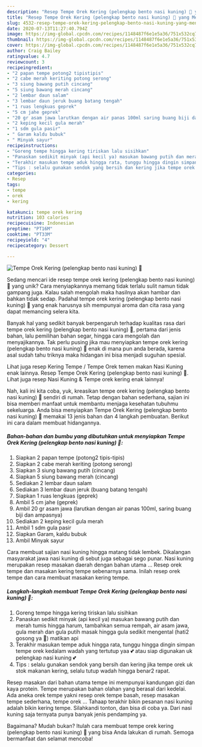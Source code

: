 ```yaml
---
description: "Resep Tempe Orek Kering (pelengkap bento nasi kuning) 💛 yang Menggugah Selera"
title: "Resep Tempe Orek Kering (pelengkap bento nasi kuning) 💛 yang Menggugah Selera"
slug: 4532-resep-tempe-orek-kering-pelengkap-bento-nasi-kuning-yang-menggugah-selera
date: 2020-07-13T11:27:40.794Z
image: https://img-global.cpcdn.com/recipes/1148487f6e1e5a36/751x532cq70/tempe-orek-kering-pelengkap-bento-nasi-kuning-💛-foto-resep-utama.jpg
thumbnail: https://img-global.cpcdn.com/recipes/1148487f6e1e5a36/751x532cq70/tempe-orek-kering-pelengkap-bento-nasi-kuning-💛-foto-resep-utama.jpg
cover: https://img-global.cpcdn.com/recipes/1148487f6e1e5a36/751x532cq70/tempe-orek-kering-pelengkap-bento-nasi-kuning-💛-foto-resep-utama.jpg
author: Craig Bailey
ratingvalue: 4.7
reviewcount: 3
recipeingredient:
- "2 papan tempe potong2 tipistipis"
- "2 cabe merah keriting potong serong"
- "3 siung bawang putih cincang"
- "5 siung bawang merah cincang"
- "2 lembar daun salam"
- "3 lembar daun jeruk buang batang tengah"
- "1 ruas lengkuas geprek"
- "5 cm jahe geprek"
- "20 gr asam jawa larutkan dengan air panas 100ml saring buang biji dan ampasnya"
- "2 keping kecil gula merah"
- "1 sdm gula pasir"
- " Garam kaldu bubuk"
- " Minyak sayur"
recipeinstructions:
- "Goreng tempe hingga kering tiriskan lalu sisihkan"
- "Panaskan sedikit minyak (api kecil ya) masukan bawang putih dan merah tumis hingga harum, tambahkan semua rempah, air asam jawa, gula merah dan gula putih masak hingga gula sedikit mengental (hati2 gosong ya 🤗) matikan api"
- "Terakhir masukan tempe aduk hingga rata, tunggu hingga dingin simpan tempe orek kedalam wadah yang tertutup yaa 💕 atau siap digunakan uk pelengkap nasi kuning 💕"
- "Tips : selalu gunakan sendok yang bersih dan kering jika tempe orek uk stok makanan kering, selalu tutup wadah hingga benar2 rapat."
categories:
- Resep
tags:
- tempe
- orek
- kering

katakunci: tempe orek kering 
nutrition: 103 calories
recipecuisine: Indonesian
preptime: "PT16M"
cooktime: "PT33M"
recipeyield: "4"
recipecategory: Dessert

---
```



![Tempe Orek Kering (pelengkap bento nasi kuning) 💛](https://img-global.cpcdn.com/recipes/1148487f6e1e5a36/751x532cq70/tempe-orek-kering-pelengkap-bento-nasi-kuning-💛-foto-resep-utama.jpg)

Sedang mencari ide resep tempe orek kering (pelengkap bento nasi kuning) 💛 yang unik? Cara menyiapkannya memang tidak terlalu sulit namun tidak gampang juga. Kalau salah mengolah maka hasilnya akan hambar dan bahkan tidak sedap. Padahal tempe orek kering (pelengkap bento nasi kuning) 💛 yang enak harusnya sih mempunyai aroma dan cita rasa yang dapat memancing selera kita.

Banyak hal yang sedikit banyak berpengaruh terhadap kualitas rasa dari tempe orek kering (pelengkap bento nasi kuning) 💛, pertama dari jenis bahan, lalu pemilihan bahan segar, hingga cara mengolah dan menyajikannya. Tak perlu pusing jika mau menyiapkan tempe orek kering (pelengkap bento nasi kuning) 💛 enak di mana pun anda berada, karena asal sudah tahu triknya maka hidangan ini bisa menjadi suguhan spesial.

Lihat juga resep Kering Tempe / Tempe Orek temen makan Nasi Kuning enak lainnya. Resep Tempe Orek Kering (pelengkap bento nasi kuning) 💛. Lihat juga resep Nasi Kuning &amp; Tempe orek kering enak lainnya!


Nah, kali ini kita coba, yuk, kreasikan tempe orek kering (pelengkap bento nasi kuning) 💛 sendiri di rumah. Tetap dengan bahan sederhana, sajian ini bisa memberi manfaat untuk membantu menjaga kesehatan tubuhmu sekeluarga. Anda bisa menyiapkan Tempe Orek Kering (pelengkap bento nasi kuning) 💛 memakai 13 jenis bahan dan 4 langkah pembuatan. Berikut ini cara dalam membuat hidangannya.

<!--inarticleads1-->

##### Bahan-bahan dan bumbu yang dibutuhkan untuk menyiapkan Tempe Orek Kering (pelengkap bento nasi kuning) 💛:

1. Siapkan 2 papan tempe (potong2 tipis-tipis)
1. Siapkan 2 cabe merah keriting (potong serong)
1. Siapkan 3 siung bawang putih (cincang)
1. Siapkan 5 siung bawang merah (cincang)
1. Sediakan 2 lembar daun salam
1. Sediakan 3 lembar daun jeruk (buang batang tengah)
1. Siapkan 1 ruas lengkuas (geprek)
1. Ambil 5 cm jahe (geprek)
1. Ambil 20 gr asam jawa (larutkan dengan air panas 100ml, saring buang biji dan ampasnya)
1. Sediakan 2 keping kecil gula merah
1. Ambil 1 sdm gula pasir
1. Siapkan  Garam, kaldu bubuk
1. Ambil  Minyak sayur


Cara membuat sajian nasi kuning hingga matang tidak lembek. Dikalangan masyarakat jawa nasi kuning di sebut juga sebagai sego punar. Nasi kuning merupakan resep masakan daerah dengan bahan utama … Resep orek tempe dan masakan kering tempe sebenarnya sama. Inilah resep orek tempe dan cara membuat masakan kering tempe. 

<!--inarticleads2-->

##### Langkah-langkah membuat Tempe Orek Kering (pelengkap bento nasi kuning) 💛:

1. Goreng tempe hingga kering tiriskan lalu sisihkan
1. Panaskan sedikit minyak (api kecil ya) masukan bawang putih dan merah tumis hingga harum, tambahkan semua rempah, air asam jawa, gula merah dan gula putih masak hingga gula sedikit mengental (hati2 gosong ya 🤗) matikan api
1. Terakhir masukan tempe aduk hingga rata, tunggu hingga dingin simpan tempe orek kedalam wadah yang tertutup yaa 💕 atau siap digunakan uk pelengkap nasi kuning 💕
1. Tips : selalu gunakan sendok yang bersih dan kering jika tempe orek uk stok makanan kering, selalu tutup wadah hingga benar2 rapat.


Resep masakan dari bahan utama tempe ini mempunyai kandungan gizi dan kaya protein. Tempe merupakan bahan olahan yang berasal dari kedelai. Ada aneka orek tempe yakni resep orek tempe basah, resep masakan tempe sederhana, tempe orek … Tahaap terakhir bikin pesanan nasi kuning adalah bikin kering tempe. Silahkandi tonton, dan bisa di coba ya. Dari nasi kuning saja ternyata punya banyak jenis pendamping ya. 

Bagaimana? Mudah bukan? Itulah cara membuat tempe orek kering (pelengkap bento nasi kuning) 💛 yang bisa Anda lakukan di rumah. Semoga bermanfaat dan selamat mencoba!
